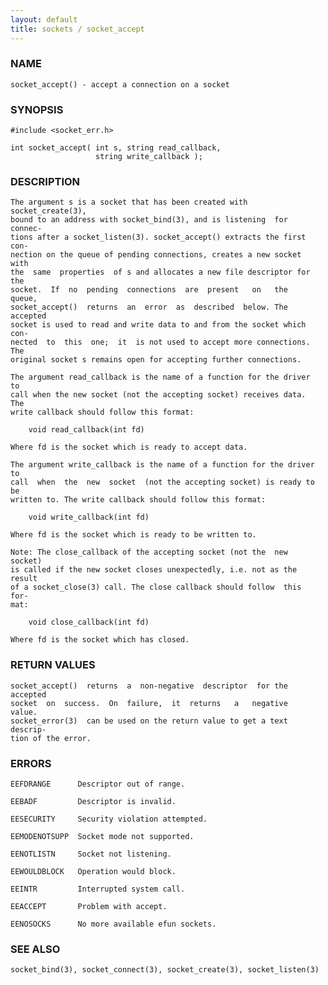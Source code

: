 ```yaml
---
layout: default
title: sockets / socket_accept
---
```


### NAME

    socket_accept() - accept a connection on a socket


### SYNOPSIS

    #include <socket_err.h>

    int socket_accept( int s, string read_callback,
                       string write_callback );


### DESCRIPTION

    The argument s is a socket that has been created with socket_create(3),
    bound to an address with socket_bind(3), and is listening  for  connec‐
    tions after a socket_listen(3). socket_accept() extracts the first con‐
    nection on the queue of pending connections, creates a new socket  with
    the  same  properties  of s and allocates a new file descriptor for the
    socket.  If  no  pending  connections  are  present   on   the   queue,
    socket_accept()  returns  an  error  as  described  below. The accepted
    socket is used to read and write data to and from the socket which con‐
    nected  to  this  one;  it  is not used to accept more connections. The
    original socket s remains open for accepting further connections.

    The argument read_callback is the name of a function for the driver  to
    call when the new socket (not the accepting socket) receives data.  The
    write callback should follow this format:

        void read_callback(int fd)

    Where fd is the socket which is ready to accept data.

    The argument write_callback is the name of a function for the driver to
    call  when  the  new  socket  (not the accepting socket) is ready to be
    written to. The write callback should follow this format:

        void write_callback(int fd)

    Where fd is the socket which is ready to be written to.

    Note: The close_callback of the accepting socket (not the  new  socket)
    is called if the new socket closes unexpectedly, i.e. not as the result
    of a socket_close(3) call. The close callback should follow  this  for‐
    mat:

        void close_callback(int fd)

    Where fd is the socket which has closed.


### RETURN VALUES

    socket_accept()  returns  a  non-negative  descriptor  for the accepted
    socket  on  success.  On  failure,  it  returns   a   negative   value.
    socket_error(3)  can be used on the return value to get a text descrip‐
    tion of the error.


### ERRORS

    EEFDRANGE      Descriptor out of range.

    EEBADF         Descriptor is invalid.

    EESECURITY     Security violation attempted.

    EEMODENOTSUPP  Socket mode not supported.

    EENOTLISTN     Socket not listening.

    EEWOULDBLOCK   Operation would block.

    EEINTR         Interrupted system call.

    EEACCEPT       Problem with accept.

    EENOSOCKS      No more available efun sockets.


### SEE ALSO

    socket_bind(3), socket_connect(3), socket_create(3), socket_listen(3)
